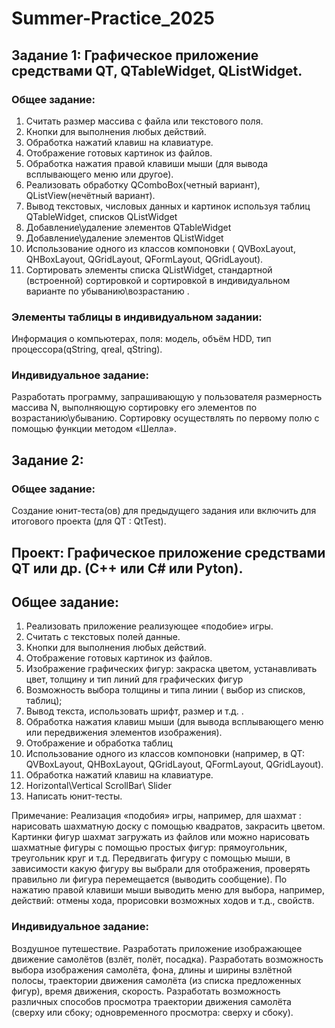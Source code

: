 # Summer-Practice_2025

## Задание 1: Графическое приложение средствами QT, QTableWidget, QListWidget.

### Общее задание:
1. Считать размер массива с файла или текстового поля.
2. Кнопки для выполнения любых действий.
3. Обработка нажатий клавиш на клавиатуре.
4. Отображение готовых картинок из файлов.
5. Обработка нажатия правой клавиши мыши (для вывода всплывающего
меню или другое).
6. Реализовать обработку QComboBox(четный вариант), QListView(нечётный
вариант).
7. Вывод текстовых, числовых данных и картинок используя таблиц
QTableWidget, списков QListWidget
8. Добавление\удаление элементов QTableWidget
9. Добавление\удаление элементов QListWidget
10. Использование одного из классов компоновки ( QVBoxLayout, QHBoxLayout,
QGridLayout, QFormLayout, QGridLayout).
11. Сортировать элементы списка QListWidget, стандартной (встроенной)
сортировкой и сортировкой в индивидуальном варианте по
убыванию\возрастанию .

### Элементы таблицы в индивидуальном задании:
Информация о компьютерах, поля: модель, объём HDD, тип процессора(qString, qreal,
qString).

### Индивидуальное задание:
Разработать программу, запрашивающую у пользователя размерность массива
N, выполняющую сортировку его элементов по возрастанию\убыванию. Сортировку
осуществлять по первому полю с помощью функции методом «Шелла».

## Задание 2: 
### Общее задание:
Создание юнит-теста(ов) для предыдущего задания или включить для итогового проекта (для QT : QtTest).

## Проект: Графическое приложение средствами QT или др. (C++ или С# или Pyton).

## Общее задание:
1. Реализовать приложение реализующее «подобие» игры.
2. Считать с текстовых полей данные.
3. Кнопки для выполнения любых действий.
4. Отображение готовых картинок из файлов.
5. Изображение графических фигур: закраска цветом, устанавливать цвет,
толщину и тип линий для графических фигур
6. Возможность выбора толщины и типа линии ( выбор из списков, таблиц);
7. Вывод текста, использовать шрифт, размер и т.д. .
8. Обработка нажатия клавиш мыши (для вывода всплывающего меню или
передвижения элементов изображения).
9. Отображение и обработка таблиц
10. Использование одного из классов компоновки (например, в QT:
QVBoxLayout, QHBoxLayout, QGridLayout, QFormLayout, QGridLayout).
11. Обработка нажатий клавиш на клавиатуре.
12. Horizontal\Vertical ScrollBar\ Slider
13. Написать юнит-тесты.

Примечание: Реализация «подобия» игры, например, для шахмат : нарисовать
шахматную доску с помощью квадратов, закрасить цветом. Картинки фигур
шахмат загружать из файлов или можно нарисовать шахматные фигуры с
помощью простых фигур: прямоугольник, треугольник круг и т.д. Передвигать
фигуру с помощью мыши, в зависимости какую фигуру вы выбрали для
отображения, проверять правильно ли фигура перемещается (выводить
сообщение). По нажатию правой клавиши мыши выводить меню для выбора,
например, действий: отмены хода, прорисовки возможных ходов и т.д., свойств.

### Индивидуальное задание:
Воздушное путешествие. Разработать приложение изображающее движение самолётов (взлёт, полёт,
посадка). Разработать возможность выбора изображения самолёта, фона, длины и
ширины взлётной полосы, траектории движения самолёта (из списка предложенных
фигур), время движения, скорость. Разработать возможность различных способов
просмотра траектории движения самолёта (сверху или сбоку; одновременного
просмотра: сверху и сбоку).
